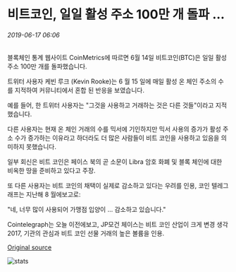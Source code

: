 # 비트코인, 일일 활성 주소 100만 개 돌파 ...

###### 2019-06-17 06:06

블록체인 통계 웹사이트 CoinMetrics에 따르면 6월 14일 비트코인(BTC)은 일일 활성 주소 100만 개를 돌파했습니다.

트위터 사용자 케빈 루크 (Kevin Rooke)는 6 월 15 일에 매일 활성 온 체인 주소의 수를 지적하여 커뮤니티에서 혼합 된 반응을 보였습니다.

예를 들어, 한 트위터 사용자는 "그것을 사용하고 거래하는 것은 다른 것들"이라고 지적했습니다.

다른 사용자는 현재 온 체인 거래의 수를 믹서에 기인하지만 믹서 사용의 증가가 활성 주소 수가 증가하는 이유라고 하더라도 더 많은 사람들이 비트 코인을 사용하고 있음을 의미하지 못했습니다.

일부 회신은 비트 코인은 페이스 북의 곧 소문이 Libra 암호 화폐 및 블록 체인에 대한 비옥한 땅을 준비하고 있다고 주장.

또 다른 사용자는 비트 코인의 채택이 실제로 감소하고 있다는 우려를 인용, 코인 텔레그래프는 지난해 8 월에보고로:

"네, 너무 많이 사용되어 가맹점 입양이 ... 감소하고 있습니다."

Cointelegraph는 오늘 이전에보고, JP모건 체이스는 비트 코인 산업이 크게 변경 생각 2017, 기관의 관심과 비트 코인 선물 거래의 높은 볼륨을 인용.

[Original source](https://cointelegraph.com/news/bitcoin-surpasses-one-million-daily-active-addresses)

![stats](https://c.statcounter.com/11760860/0/a89fa40b/1/ "stats")
